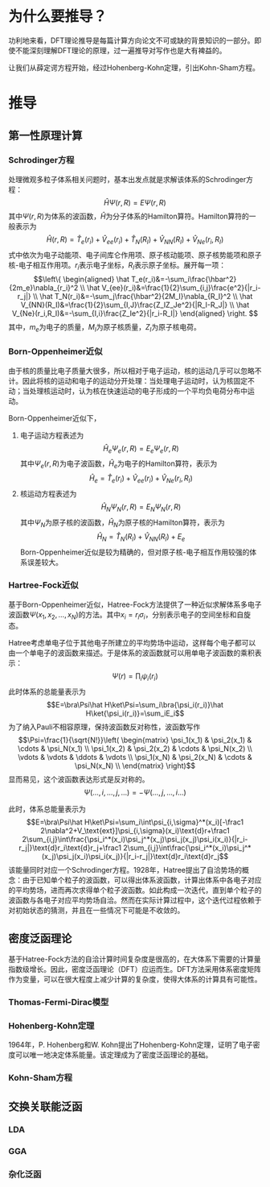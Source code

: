 # 为什么要推导？
功利地来看，DFT理论推导是每篇计算方向论文不可或缺的背景知识的一部分。即使不能深刻理解DFT理论的原理，过一遍推导对写作也是大有裨益的。

让我们从薛定谔方程开始，经过Hohenberg-Kohn定理，引出Kohn-Sham方程。
# 推导
## 第一性原理计算
### Schrodinger方程
处理微观多粒子体系相关问题时，基本出发点就是求解该体系的Schrodinger方程：$$\hat H\Psi(r,R)=E\Psi(r,R)$$其中$\Psi(r,R)$为体系的波函数，$\hat H$为分子体系的Hamilton算符。Hamilton算符的一般表示为$$\hat H(r,R)=\hat T_e(r_i)+\hat V_{ee}(r_i)+\hat T_N(R_I)+\hat V_{NN}(R_I)+\hat V_{Ne}(r_i,R_I)$$式中依次为电子动能项、电子间库仑作用项、原子核动能项、原子核势能项和原子核-电子相互作用项。$r_i$表示电子坐标，$R_I$表示原子坐标。展开每一项：
$$\left\{
\begin{aligned}
\hat T_e(r_i)&=-\sum_i\frac{\hbar^2}{2m_e}\nabla_{r_i}^2 \\
\hat V_{ee}(r_i)&=\frac{1}{2}\sum_{i,j}\frac{e^2}{|r_i-r_j|} \\
\hat T_N(r_i)&=-\sum_j\frac{\hbar^2}{2M_I}\nabla_{R_I}^2 \\
\hat V_{NN}(R_I)&=\frac{1}{2}\sum_{I,J}\frac{Z_IZ_Je^2}{|R_I-R_J|} \\
\hat V_{Ne}(r_i,R_I)&=-\sum_{I,i}\frac{Z_Ie^2}{|r_i-R_I|}
\end{aligned}
\right.
$$其中，$m_e$为电子的质量，$M_I$为原子核质量，$Z_I$为原子核电荷。
### Born-Oppenheimer近似
由于核的质量比电子质量大很多，所以相对于电子运动，核的运动几乎可以忽略不计。因此将核的运动和电子的运动分开处理：当处理电子运动时，认为核固定不动；当处理核运动时，认为核在快速运动的电子形成的一个平均负电荷分布中运动。

Born-Oppenheimer近似下，
1. 电子运动方程表述为$$\hat H_e\Psi_e(r,R)=E_e\Psi_e(r,R)$$其中$\Psi_e(r,R)$为电子波函数，$\hat H_e$为电子的Hamilton算符，表示为$$\hat H_e=\hat T_e(r_i)+\hat V_{ee}(r_i)+\hat V_{Ne}(r_i,R_I)$$
2. 核运动方程表述为$$\hat H_N\Psi_N(r,R)=E_N\Psi_N(r,R)$$其中$\Psi_N$为原子核的波函数，$\hat H_N$为原子核的Hamilton算符，表示为$$\hat H_N=\hat T_N(R_I)+\hat V_{NN}(R_I)+E_e$$
Born-Oppenheimer近似是较为精确的，但对原子核-电子相互作用较强的体系误差较大。
### Hartree-Fock近似
基于Born-Oppenheimer近似，Hatree-Fock方法提供了一种近似求解体系多电子波函数$\Psi(x_1,x_2,\dots,x_N)$的方法。其中$x_i=r_i\sigma_i$，分别表示电子的空间坐标和自旋态。

Hatree考虑单电子位于其他电子所建立的平均势场中运动，这样每个电子都可以由一个单电子的波函数来描述。于是体系的波函数就可以用单电子波函数的乘积表示：$$\Psi(r)=\prod_i\psi_i(r_i)$$此时体系的总能量表示为$$E=\bra\Psi\hat H\ket\Psi=\sum_i\bra{\psi_i(r_i)}\hat H\ket{\psi_i(r_i)}=\sum_iE_i$$
为了纳入Pauli不相容原理，保持波函数反对称性，波函数写作$$\Psi=\frac{1}{\sqrt{N!}}\left(
\begin{matrix}
\psi_1(x_1) & \psi_2(x_1) & \cdots & \psi_N(x_1) \\
\psi_1(x_2) & \psi_2(x_2) & \cdots & \psi_N(x_2) \\
\vdots & \vdots & \ddots & \vdots \\
\psi_1(x_N) & \psi_2(x_N) & \cdots & \psi_N(x_N) \\
\end{matrix}
\right)$$显而易见，这个波函数表达形式是反对称的。$$\Psi(\dots,i,\dots,j,\dots)=-\Psi(\dots,j,\dots,i\dots)$$

此时，体系总能量表示为$$E=\bra\Psi\hat H\ket\Psi=\sum_i\int\psi_{i,\sigma}^*(x_i)[-\frac1 2\nabla^2+V_\text{ext}]\psi_{i,\sigma}(x_i)\text{d}r+\frac1 2\sum_{i,j}\int\frac{\psi_i^*(x_i)\psi_j^*(x_j)\psi_j(x_j)\psi_i(x_i)}{|r_i-r_j|}\text{d}r_i\text{d}r_j+\frac1 2\sum_{i,j}\int\frac{\psi_i^*(x_i)\psi_j^*(x_j)\psi_j(x_i)\psi_i(x_j)}{|r_i-r_j|}\text{d}r_i\text{d}r_j$$
该能量同时对应一个Schrodinger方程。1928年，Hatree提出了自洽势场的概念：由于已知单个粒子的波函数，可以得出体系波函数，计算出体系中各电子对应的平均势场，进而再次求得单个粒子波函数。如此构成一次迭代，直到单个粒子的波函数与各电子对应平均势场自洽。然而在实际计算过程中，这个迭代过程依赖于对初始状态的猜测，并且在一些情况下可能是不收敛的。
## 密度泛函理论
基于Hatree-Fock方法的自洽计算时间复杂度是很高的，在大体系下需要的计算量指数级增长。因此，密度泛函理论（DFT）应运而生。DFT方法采用体系密度矩阵作为变量，可以在很大程度上减少计算的复杂度，使得大体系的计算具有可能性。
### Thomas-Fermi-Dirac模型

### Hohenberg-Kohn定理
1964年，P. Hohenberg和W. Kohn提出了Hohenberg-Kohn定理，证明了电子密度可以唯一地决定体系能量。该定理成为了密度泛函理论的基础。
### Kohn-Sham方程

## 交换关联能泛函
### LDA
### GGA

### 杂化泛函